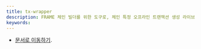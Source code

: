 ```yaml
---
title: tx-wrapper
description: FRAME 체인 빌더를 위한 도구로, 체인 특정 오프라인 트랜잭션 생성 라이브러리를 게시합니다.
keywords:
---
```


- [문서로 이동하기](https://github.com/paritytech/txwrapper-core).